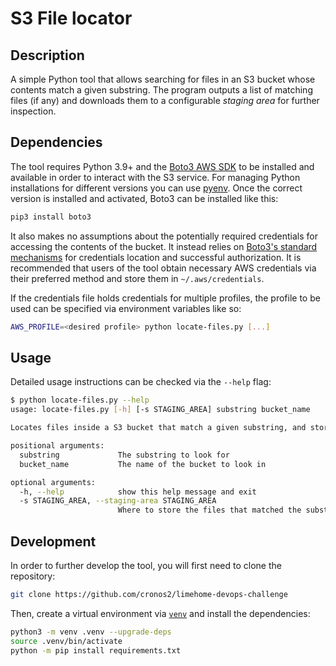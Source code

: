 # S3 File locator

## Description
A simple Python tool that allows searching for files in an S3 bucket whose contents match a given substring. The program outputs a list of matching files (if any) and downloads them to a configurable _staging area_ for further inspection.

## Dependencies
The tool requires Python 3.9+ and the [Boto3 AWS SDK](https://boto3.amazonaws.com/v1/documentation/api/latest/index.html) to be installed and available in order to interact with the S3 service. For managing Python installations for different versions you can use [pyenv](https://github.com/pyenv/pyenv). Once the correct version is installed and activated, Boto3 can be installed like this:

``` sh
pip3 install boto3
```

It also makes no assumptions about the potentially required credentials for accessing the contents of the bucket. It instead relies on [Boto3's standard mechanisms](https://boto3.amazonaws.com/v1/documentation/api/latest/guide/credentials.html) for credentials location and successful authorization. It is recommended that users of the tool obtain necessary AWS credentials via their preferred method and store them in `~/.aws/credentials`.

If the credentials file holds credentials for multiple profiles, the profile to be used can be specified via environment variables like so:

``` sh
AWS_PROFILE=<desired profile> python locate-files.py [...]
```

## Usage
Detailed usage instructions can be checked via the `--help` flag:

``` sh
$ python locate-files.py --help
usage: locate-files.py [-h] [-s STAGING_AREA] substring bucket_name

Locates files inside a S3 bucket that match a given substring, and stores them locally in the specified staging area.

positional arguments:
  substring             The substring to look for
  bucket_name           The name of the bucket to look in

optional arguments:
  -h, --help            show this help message and exit
  -s STAGING_AREA, --staging-area STAGING_AREA
                        Where to store the files that matched the substring (defaults to /tmp/<bucket_name)
```

## Development
In order to further develop the tool, you will first need to clone the repository:

``` sh
git clone https://github.com/cronos2/limehome-devops-challenge
```

Then, create a virtual environment via [`venv`](https://docs.python.org/3/library/venv.html) and install the dependencies:

``` sh
python3 -m venv .venv --upgrade-deps
source .venv/bin/activate
python -m pip install requirements.txt
```


